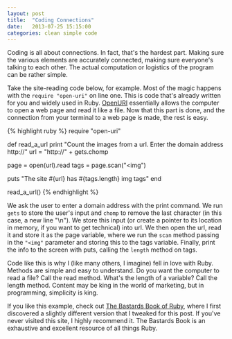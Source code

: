 ```yaml
---
layout: post
title:  "Coding Connections"
date:   2013-07-25 15:15:00
categories: clean simple code
---
```

Coding is all about connections. In fact, that's the hardest part. Making sure the various elements are accurately connected, making sure everyone's talking to each other. The actual computation or logistics of the program can be rather simple.

Take the site-reading code below, for example. Most of the magic happens with the `require "open-uri"` on line one. This is code that's already written for you and widely used in Ruby. [OpenURI][openURI] essentially allows the computer to open a web page and read it like a file. Now that this part is done, and the connection from your terminal to a web page is made, the rest is easy. 

{% highlight ruby %}
require "open-uri"

def read_a_url
  print "Count the images from a url. Enter the domain address http://"
  url = "http://" + gets.chomp

  page = open(url).read
  tags = page.scan("<img")

  puts "The site #{url} has #{tags.length} img tags"
end

read_a_url()
{% endhighlight %}

We ask the user to enter a domain address with the print command. We run `gets` to store the user's input and `chomp` to remove the last character (in this case, a new line "\n"). We store this input (or create a pointer to its location in memory, if you want to get technical) into url. We then open the url, read it and store it as the page variable, where we run the `scan` method passing in the `"<img"` parameter and storing this to the tags variable. Finally, print the info to the screen with puts, calling the `length` method on tags.

Code like this is why I (like many others, I imagine) fell in love with Ruby. Methods are simple and easy to understand. Do you want the computer to read a file? Call the read method. What's the length of a variable? Call the length method. Content may be king in the world of marketing, but in programming, simplicity is king.

If you like this example, check out [The Bastards Book of Ruby][bbRuby], where I first discovered a slightly different version that I tweaked for this post. If you've never visited this site, I highly recommend it. The Bastards Book is an exhaustive and excellent resource of all things Ruby.

[openURI]:    http://www.ruby-doc.org/stdlib-2.0/libdoc/open-uri/rdoc/OpenURI.html
[bbRuby]:     http://ruby.bastardsbook.com/chapters/methods/